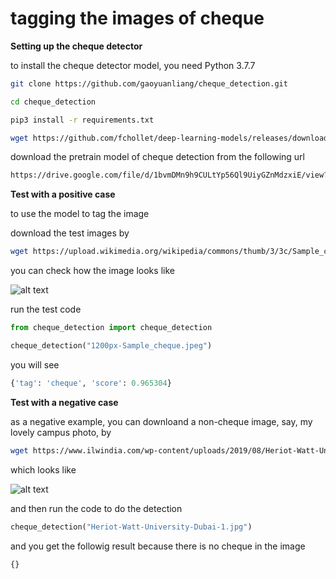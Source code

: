 # tagging the images of cheque


**Setting up the cheque detector**

to install the cheque detector model, you need Python 3.7.7 

```bash
git clone https://github.com/gaoyuanliang/cheque_detection.git

cd cheque_detection

pip3 install -r requirements.txt

wget https://github.com/fchollet/deep-learning-models/releases/download/v0.4/xception_weights_tf_dim_ordering_tf_kernels_notop.h5
```

download the pretrain model of cheque detection from the following url

```bash
https://drive.google.com/file/d/1bvmDMn9h9CULtYp56Ql9UiyGZnMdzxiE/view?usp=sharing
```

**Test with a positive case**

to use the model to tag the image

download the test images by 

```bash
wget https://upload.wikimedia.org/wikipedia/commons/thumb/3/3c/Sample_cheque.jpeg/1200px-Sample_cheque.jpeg
```

you can check how the image looks like

![alt text](https://upload.wikimedia.org/wikipedia/commons/thumb/3/3c/Sample_cheque.jpeg/1200px-Sample_cheque.jpeg)

run the test code

```python
from cheque_detection import cheque_detection

cheque_detection("1200px-Sample_cheque.jpeg")
```

you will see

```python
{'tag': 'cheque', 'score': 0.965304}
```

**Test with a negative case**

as a negative example, you can downloand a non-cheque image, say, my lovely campus photo, by 

```bash
wget https://www.ilwindia.com/wp-content/uploads/2019/08/Heriot-Watt-University-Dubai-1.jpg
```

which looks like 

![alt text](https://www.ilwindia.com/wp-content/uploads/2019/08/Heriot-Watt-University-Dubai-1.jpg)


and then run the code to do the detection

```python
cheque_detection("Heriot-Watt-University-Dubai-1.jpg")
```

and you get the followig result because there is no cheque in the image

```python
{}
```


